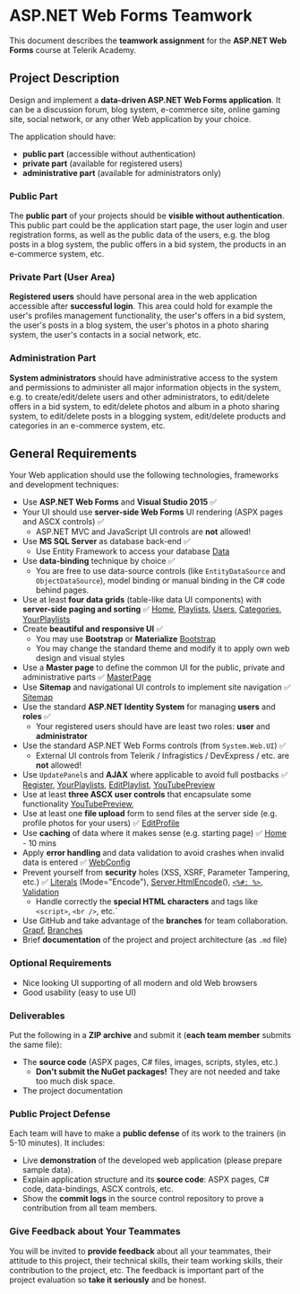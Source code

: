 # ASP.NET Web Forms Teamwork

This document describes the **teamwork assignment** for the **ASP.NET Web Forms** course at Telerik Academy.

## Project Description

Design and implement a **data-driven ASP.NET Web Forms application**. It can be a discussion forum, blog system, e-commerce site, online gaming site, social network, or any other Web application by your choice.

The application should have:

* **public part** (accessible without authentication)
* **private part** (available for registered users)
* **administrative part** (available for administrators only)

### Public Part

The **public part** of your projects should be **visible without authentication**.
This public part could be the application start page, the user login and user registration forms, as well as the public data of the users, e.g. the blog posts in a blog system, the public offers in a bid system, the products in an e-commerce system, etc.

### Private Part (User Area)

**Registered users** should have personal area in the web application accessible after **successful login**.
This area could hold for example the user's profiles management functionality, the user's offers in a bid system, the user's posts in a blog system, the user's photos in a photo sharing system, the user's contacts in a social network, etc.

### Administration Part

**System administrators** should have administrative access to the system and permissions to administer all major information objects in the system, e.g. to create/edit/delete users and other administrators, to edit/delete offers in a bid system, to edit/delete photos and album in a photo sharing system, to edit/delete posts in a blogging system, edit/delete products and categories in an e-commerce system, etc.

## General Requirements

Your Web application should use the following technologies, frameworks and development techniques:

* Use **ASP.NET Web Forms** and **Visual Studio 2015**  :white_check_mark:
* Your UI should use **server-side Web Forms** UI rendering (ASPX pages and ASCX controls) :white_check_mark:
	* ASP.NET MVC and JavaScript UI controls are **not** allowed!
* Use **MS SQL Server** as database back-end :white_check_mark:
	* Use Entity Framework to access your database [Data](./Source/Data/)
* Use **data-binding** technique by choice :white_check_mark:
	* You are free to use data-source controls (like `EntityDataSource` and `ObjectDataSource`), model binding or manual binding in the C# code behind pages.
* Use at least **four data grids** (table-like data UI components) with **server-side paging and sorting** :white_check_mark: [Home](./Source/BestPlaylists.WebForms/Default.aspx), [Playlists](./Source/BestPlaylists.WebForms/Playlists/Show.aspx), [Users](./Source/BestPlaylists.WebForms/Admin/Users.aspx), [Categories](./Source/BestPlaylists.WebForms/Admin/Categories.aspx), [YourPlaylists](./Source/BestPlaylists.WebForms/Account/YourPlaylists.aspx)
* Create **beautiful and responsive UI** :white_check_mark:
	* You may use **Bootstrap** or **Materialize** [Bootstrap](./Source/BestPlaylists.WebForms/Content/)
	* You may change the standard theme and modify it to apply own web design and visual styles
* Use a **Master page** to define the common UI for the public, private and administrative parts :white_check_mark: [MasterPage](./Source/BestPlaylists.WebForms/Site.Master)
* Use **Sitemap** and navigational UI controls to implement site navigation :white_check_mark: [Sitemap](./Source/BestPlaylists.WebForms/Web.sitemap)
* Use the standard **ASP.NET Identity System** for managing **users** and **roles** :white_check_mark:
	* Your registered users should have are least two roles: **user** and **administrator**
* Use the standard ASP.NET Web Forms controls (from `System.Web.UI`) :white_check_mark:
	* External UI controls from Telerik / Infragistics / DevExpress / etc. are **not** allowed!
* Use `UpdatePanel`s and **AJAX** where applicable to avoid full postbacks :white_check_mark: [Register](./Source/BestPlaylists.WebForms/Account/Register.aspx#L16), [YourPlaylists](./Source/BestPlaylists.WebForms/Account/YourPlaylist.aspx), [EditPlaylist](./Source/BestPlaylists.WebForms/Playlists/Edit.aspx#L141), [YouTubePreview](./Source/BestPlaylists.WebForms/UserControls/YouTubePreview.ascx)
* Use at least **three ASCX user controls** that encapsulate some functionality  [YouTubePreview](./Source/BestPlaylists.WebForms/UserControls/YouTubePreview.ascx),
* Use at least one **file upload** form to send files at the server side (e.g. profile photos for your users) :white_check_mark: [EditProfile](./Source/BestPlaylists.WebForms/Account/EditProfile.aspx#L108)
* Use **caching** of data where it makes sense (e.g. starting page) :white_check_mark: [Home](./Source/BestPlaylists.WebForms/Default.aspx.cs#L32) - 10 mins
* Apply **error handling** and data validation to avoid crashes when invalid data is entered :white_check_mark: [WebConfig](./Source/BestPlaylists.WebForms/Web.config#L95)
* Prevent yourself from **security** holes (XSS, XSRF, Parameter Tampering, etc.) :white_check_mark: [Literals](./Source/BestPlaylists.WebForms/Account/Manage.aspx#L107) (Mode="Encode"), [Server.HtmlEncode](./Source/BestPlaylists.WebForms/Playlists/Edit.aspx.cs#L54)(), [`<%#: %>`](./Source/BestPlaylists.WebForms/Playlists/Details.aspx), [Validation](./Source/BestPlaylists.WebForms/Playlists/Create.aspx)
	* Handle correctly the **special HTML characters** and tags like `<script>`, `<br />`, etc.`
* Use GitHub and take advantage of the **branches** for team collaboration. [Grapf](https://github.com/ArcaneLightTeam/BestPlaylists/network), [Branches](https://github.com/ArcaneLightTeam/BestPlaylists/branches)
* Brief **documentation** of the project and project architecture (as `.md` file)

### Optional Requirements

* Nice looking UI supporting of all modern and old Web browsers
* Good usability (easy to use UI)

### Deliverables

Put the following in a **ZIP archive** and submit it (**each team member** submits the same file):
* The **source code** (ASPX pages, C# files, images, scripts, styles, etc.)
	* **Don't submit the NuGet packages!** They are not needed and take too much disk space.
* The project documentation

### Public Project Defense

Each team will have to make a **public defense** of its work to the trainers (in 5-10 minutes). It includes:
* Live **demonstration** of the developed web application (please prepare sample data).
* Explain application structure and its **source code**: ASPX pages, C# code, data-bindings, ASCX controls, etc.
* Show the **commit logs** in the source control repository to prove a contribution from all team members.

### Give Feedback about Your Teammates

You will be invited to **provide feedback** about all your teammates, their attitude to this project, their technical skills, their team working skills, their contribution to the project, etc.
The feedback is important part of the project evaluation so **take it seriously** and be honest.

